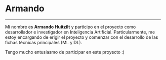 # Armando
---
Mi nombre es **Armando Huitzilt** y participo en el proyecto como desarrollador e investigador en Inteligencia Artificial. Particularmente, me estoy encargando de erigir el proyecto y comenzar con el desarrollo de las fichas técnicas principales (ML y DL).

Tengo mucho entusiasmo de participar en este proyecto :)


